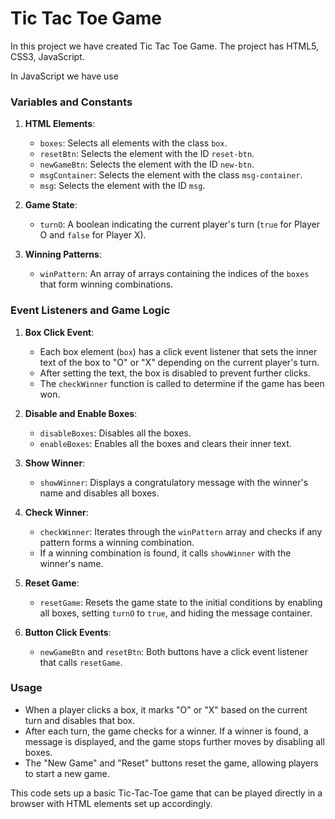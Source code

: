 # Tic Tac Toe Game

In this project we have created Tic Tac Toe Game. The project has HTML5, CSS3, JavaScript.

In JavaScript we have use

### Variables and Constants
1. **HTML Elements**:
   - `boxes`: Selects all elements with the class `box`.
   - `resetBtn`: Selects the element with the ID `reset-btn`.
   - `newGameBtn`: Selects the element with the ID `new-btn`.
   - `msgContainer`: Selects the element with the class `msg-container`.
   - `msg`: Selects the element with the ID `msg`.

2. **Game State**:
   - `turnO`: A boolean indicating the current player's turn (`true` for Player O and `false` for Player X).

3. **Winning Patterns**:
   - `winPattern`: An array of arrays containing the indices of the `boxes` that form winning combinations.

### Event Listeners and Game Logic
1. **Box Click Event**:
   - Each box element (`box`) has a click event listener that sets the inner text of the box to "O" or "X" depending on the current player's turn.
   - After setting the text, the box is disabled to prevent further clicks.
   - The `checkWinner` function is called to determine if the game has been won.

2. **Disable and Enable Boxes**:
   - `disableBoxes`: Disables all the boxes.
   - `enableBoxes`: Enables all the boxes and clears their inner text.

3. **Show Winner**:
   - `showWinner`: Displays a congratulatory message with the winner's name and disables all boxes.

4. **Check Winner**:
   - `checkWinner`: Iterates through the `winPattern` array and checks if any pattern forms a winning combination.
   - If a winning combination is found, it calls `showWinner` with the winner's name.

5. **Reset Game**:
   - `resetGame`: Resets the game state to the initial conditions by enabling all boxes, setting `turnO` to `true`, and hiding the message container.

6. **Button Click Events**:
   - `newGameBtn` and `resetBtn`: Both buttons have a click event listener that calls `resetGame`.

### Usage
- When a player clicks a box, it marks "O" or "X" based on the current turn and disables that box.
- After each turn, the game checks for a winner. If a winner is found, a message is displayed, and the game stops further moves by disabling all boxes.
- The "New Game" and "Reset" buttons reset the game, allowing players to start a new game.

This code sets up a basic Tic-Tac-Toe game that can be played directly in a browser with HTML elements set up accordingly.
